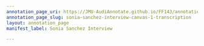 ```yaml
---
annotation_page_uri: https://JMU-AudiAnnotate.github.io/FF143/annotations/sonia-sanchez-interview-canvas-1-transcription.json
annotation_page_slug: sonia-sanchez-interview-canvas-1-transcription
layout: annotation_page
manifest_label: Sonia Sanchez Interview

---
```

